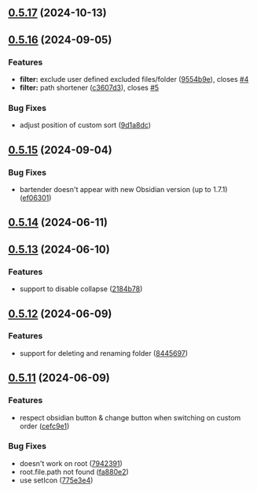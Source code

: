 ## [0.5.17](https://github.com/Mara-Li/obsidian-bartender/compare/0.5.17-1...0.5.17) (2024-10-13)

## [0.5.16](https://github.com/Mara-Li/obsidian-bartender/compare/0.5.15...0.5.16) (2024-09-05)
### Features

* **filter:** exclude user defined excluded files/folder ([9554b9e](https://github.com/Mara-Li/obsidian-bartender/commit/9554b9efb6edaa31686551d80c8f7bab5af7a2b6)), closes [#4](https://github.com/Mara-Li/obsidian-bartender/issues/4)
* **filter:** path shortener ([c3607d3](https://github.com/Mara-Li/obsidian-bartender/commit/c3607d3911c7828a237848b6b460bb3294331296)), closes [#5](https://github.com/Mara-Li/obsidian-bartender/issues/5)

### Bug Fixes

* adjust position of custom sort ([9d1a8dc](https://github.com/Mara-Li/obsidian-bartender/commit/9d1a8dcbdd4e18dc1e7f702c7f06c875801e8f49))

## [0.5.15](https://github.com/Mara-Li/obsidian-bartender/compare/0.5.14...0.5.15) (2024-09-04)
### Bug Fixes

* bartender doesn't appear with new Obsidian version (up to 1.7.1) ([ef06301](https://github.com/Mara-Li/obsidian-bartender/commit/ef063015a27b0fbfcb62291203918fb7b7713ab2))

## [0.5.14](https://github.com/Mara-Li/obsidian-bartender/compare/0.5.13...0.5.14) (2024-06-11)

## [0.5.13](https://github.com/Mara-Li/obsidian-bartender/compare/0.5.12...0.5.13) (2024-06-10)
### Features

* support to disable collapse ([2184b78](https://github.com/Mara-Li/obsidian-bartender/commit/2184b78ce69ea75dc735a1d5aef335ff2752148b))

## [0.5.12](https://github.com/Mara-Li/obsidian-bartender/compare/0.5.11...0.5.12) (2024-06-09)
### Features

* support for deleting and renaming folder ([8445697](https://github.com/Mara-Li/obsidian-bartender/commit/84456974311945d916fc44206e19010e96529906))

## [0.5.11](https://github.com/Mara-Li/obsidian-bartender/compare/v0.5.9...v0.5.11) (2024-06-09)
### Features

* respect obsidian button & change button when switching on custom order ([cefc9e1](https://github.com/Mara-Li/obsidian-bartender/commit/cefc9e1973248f7b99bf8c2be5b1f94331dbb311))

### Bug Fixes

* doesn't work on root ([7942391](https://github.com/Mara-Li/obsidian-bartender/commit/79423911833a2affe2447dd37f5f6271a65c1b04))
* root.file.path not found ([fa880e2](https://github.com/Mara-Li/obsidian-bartender/commit/fa880e2818f7e12c737483ed5362db8ed8d0576d))
* use setIcon ([775e3e4](https://github.com/Mara-Li/obsidian-bartender/commit/775e3e4e5d34b4cc36884900733958302450435f))